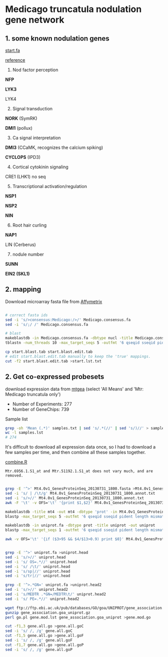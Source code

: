 # Medicago truncatula nodulation gene network

## 1. some known nodulation genes

[start.fa](./start.fa)

[reference](http://www.nature.com/ncomms/journal/v1/n1/fig_tab/ncomms1009_F6.html)

1. Nod factor perception

  **NFP**
  
  **LYK3**
  
  LYK4

2. Signal transduction
  
  **NORK** (SymRK)
  
  **DMI1** (pollux)

3. Ca signal interpretation

  **DMI3** (CCaMK, recognizes the calcium spiking)
  
  **CYCLOPS** (IPD3)

4. Cortical cytokinin signaling
  
 CRE1 (LHK1) no seq
 

5.  Transcriptional activation/regulation

  **NSP1**
  
  **NSP2**
  
  **NIN**

6. Root hair curling

  **NAP1**
  
  LIN (Cerberus)

7. nodule number

  **SUNN**
  
  **EIN2 (SKL1)**
  

## 2. mapping

Download microarray fasta file from [Affymetrix](http://www.affymetrix.com/catalog/131472/AFFY/Medicago+Genome+Array#1_1)

```bash

# correct fasta ids
sed -i 's/>consensus:Medicago:/>/' Medicago.consensus.fa
sed -i 's/;/ /' Medicago.consensus.fa

# blast
makeblastdb -in Medicago.consensus.fa -dbtype nucl -title Medicago.consensus -out Medicago.consensus
tblastn -num_threads 10 -max_target_seqs 5 -outfmt '6 qseqid sseqid pident length mismatch gapopen qstart qend sstart send evalue bitscore qlen slen' -query start.fa -db Medicago.consensus >start.blast.tab

cp start.blast.tab start.blast.edit.tab
# edit start.blast.edit.tab manually to keep the 'true' mappings.
cut -f2 start.blast.edit.tab >start.lst.txt
```

## 2. Get co-expressed probesets

download expression data from [mtgea](http://mtgea.noble.org/v3/experiments.php) (select 'All Means' and 'Mtr: Medicago truncatula only')

- Number of Experiments: 277
- Number of GeneChips: 739

Sample list

```bash
grep -oh 'Mean (.*)' samples.txt | sed 's/.*(//' | sed 's/)//' > samples.lst
wc -l samples.lst
# 274
```

It's difficult to download all expression data once, so I had to download a few samples per time, and then combine all these samples together.

[combine.R](combine.R)

```
Mtr.6956.1.S1_at and Mtr.51192.1.S1_at does not vary much, and are removed.
```

```R


```

```bash
grep -E '^>' Mt4.0v1_GenesProteinSeq_20130731_1800.fasta >Mt4.0v1_GenesProteinSeq_20130731_1800.annot.txt
sed -i 's/ | /\t/g' Mt4.0v1_GenesProteinSeq_20130731_1800.annot.txt
sed -i 's/>//' Mt4.0v1_GenesProteinSeq_20130731_1800.annot.txt
awk -F '\t' -v OFS='\t' '{print $1,$2}' Mt4.0v1_GenesProteinSeq_20130731_1800.annot.txt >Mt4.0v1_GenesProteinSeq_20130731_1800.annot.tab

makeblastdb -title mt4 -out mt4 -dbtype 'prot' -in Mt4.0v1_GenesProteinSeq_20130731_1800.fasta 
blastp -max_target_seqs 5 -outfmt '6 qseqid sseqid pident length mismatch gapopen qstart qend sstart send evalue bitscore qlen slen' -query start.fa -db mt4 -num_threads 10 >start.mt4.tab

makeblastdb -in uniprot.fa -dbtype prot -title uniprot -out uniprot
blastp -max_target_seqs 1 -outfmt '6 qseqid sseqid pident length mismatch gapopen qstart qend sstart send evalue bitscore qlen slen' -query Mt4.0v1_GenesProteinSeq_20130731_1800.fasta -db uniprot -num_threads 10 >Mt4.0v1_GenesProteinSeq_20130731_1800.uniprot.blast.tab

awk -v OFS='\t' '{if ($3>95 && $4/$13>0.9) print $0}' Mt4.0v1_GenesProteinSeq_20130731_1800.uniprot.blast.tab >Mt4.0v1_GenesProteinSeq_20130731_1800.uniprot.select.tab


grep -E '^>' uniprot.fa >uniprot.head
sed -i 's/>//' uniprot.head
sed -i 's/ OS=.*//' uniprot.head
sed -i 's/ /\t/' uniprot.head
sed -i 's/sp|//' uniprot.head
sed -i 's/tr|//' uniprot.head

grep -E '^>.*GN=' uniprot.fa >uniprot.head2
sed -i 's/>//' uniprot.head2
sed -i 's/MEDTR .*GN=/MEDTR\t/' uniprot.head2
sed -i 's/ PE=.*//' uniprot.head2

wget ftp://ftp.ebi.ac.uk/pub/databases/GO/goa/UNIPROT/gene_association.goa_uniprot.gz
gunzip gene_association.goa_uniprot.gz
perl go.pl gene.mod.lst gene_association.goa_uniprot >gene.mod.go

cut -f1,3 gene.all.go >gene.all.goC
sed -i 's/ /, /g' gene.all.goC
cut -f1,5 gene.all.go >gene.all.goF
sed -i 's/ /, /g' gene.all.goF
cut -f1,7 gene.all.go >gene.all.goP
sed -i 's/ /, /g' gene.all.goP
```


